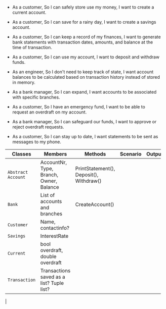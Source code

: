 - As a customer,
So I can safely store use my money,
I want to create a current account.

- As a customer,
So I can save for a rainy day,
I want to create a savings account.

- As a customer,
So I can keep a record of my finances,
I want to generate bank statements with transaction dates, amounts, and balance at the time of transaction.

- As a customer,
So I can use my account,
I want to deposit and withdraw funds.

- As an engineer,
So I don't need to keep track of state,
I want account balances to be calculated based on transaction history instead of stored in memory.

- As a bank manager,
So I can expand,
I want accounts to be associated with specific branches.

- As a customer,
So I have an emergency fund,
I want to be able to request an overdraft on my account.

- As a bank manager,
So I can safeguard our funds,
I want to approve or reject overdraft requests.

- As a customer,
So I can stay up to date,
I want statements to be sent as messages to my phone.



| Classes                  | Members                                                | Methods                           | Scenario                                                     | Outputs |
|--------------------------|--------------------------------------------------------|-----------------------------------|--------------------------------------------------------------|---------|
| `Abstract Account`       | AccountNr, Type, Branch, Owner, Balance                |  PrintStatement(), Deposit(), Withdraw()|                                             |         |
| `Bank`                   |  List of accounts and branches                         |  CreateAccount()                  |                                                              |     |
| `Customer`               | Name, contactinfo?                                     |                          |                                                                       |         |
| `Savings`                | InterestRate                                           |                                   |                                                              |         |
| `Current`                | bool overdraft, double overdraft                       |                                   |                                                              |         |
| `Transaction`            | Transactions saved as a list? Tuple list?              |          |               | |
|        